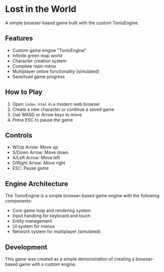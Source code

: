 # Lost in the World

A simple browser-based game built with the custom TonioEngine.

## Features

- Custom game engine "TonioEngine"
- Infinite green map world
- Character creation system
- Complete main menu
- Multiplayer online functionality (simulated)
- Save/load game progress

## How to Play

1. Open `index.html` in a modern web browser
2. Create a new character or continue a saved game
3. Use WASD or Arrow keys to move
4. Press ESC to pause the game

## Controls

- W/Up Arrow: Move up
- S/Down Arrow: Move down
- A/Left Arrow: Move left
- D/Right Arrow: Move right
- ESC: Pause game

## Engine Architecture

The TonioEngine is a simple browser-based game engine with the following components:

- Core game loop and rendering system
- Input handling for keyboard and touch
- Entity management
- UI system for menus
- Network system for multiplayer (simulated)

## Development

This game was created as a simple demonstration of creating a browser-based game with a custom engine.